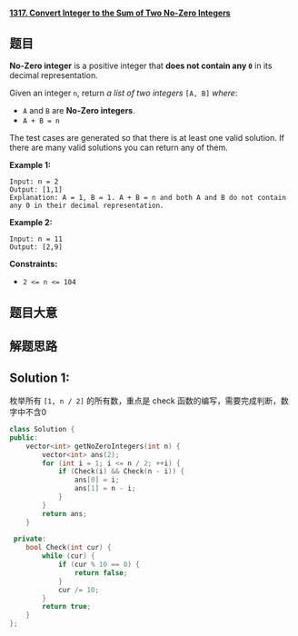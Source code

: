 #### [1317. Convert Integer to the Sum of Two No-Zero Integers](https://leetcode.cn/problems/convert-integer-to-the-sum-of-two-no-zero-integers/)

## 题目

**No-Zero integer** is a positive integer that **does not contain any `0`** in its decimal representation.

Given an integer `n`, return *a list of two integers* `[A, B]` *where*:

- `A` and `B` are **No-Zero integers**.
- `A + B = n`

The test cases are generated so that there is at least one valid  solution. If there are many valid solutions you can return any of them.

 

**Example 1:**

```
Input: n = 2
Output: [1,1]
Explanation: A = 1, B = 1. A + B = n and both A and B do not contain any 0 in their decimal representation.
```

**Example 2:**

```
Input: n = 11
Output: [2,9]
```

 

**Constraints:**

- `2 <= n <= 104`

## 题目大意



## 解题思路



## Solution 1:

枚举所有 `[1, n / 2]` 的所有数，重点是 check 函数的编写，需要完成判断，数字中不含0

````c++
class Solution {
public:
    vector<int> getNoZeroIntegers(int n) {
        vector<int> ans(2);
        for (int i = 1; i <= n / 2; ++i) {
            if (Check(i) && Check(n - i)) {
                ans[0] = i;
                ans[1] = n - i;
            }
        }
        return ans;
    }
    
 private:
    bool Check(int cur) {
        while (cur) {
            if (cur % 10 == 0) {
                return false;
            }
            cur /= 10;
        }
        return true;
    }
};
````

